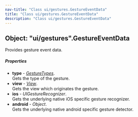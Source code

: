 ```yaml
---
nav-title: "Class ui/gestures.GestureEventData"
title: "Class ui/gestures.GestureEventData"
description: "Class ui/gestures.GestureEventData"
---
```

## Object: "ui/gestures".GestureEventData  
Provides gesture event data.

##### Properties
 - **type** - [_GestureTypes_](../../ui/gestures/GestureTypes.md).    
  Gets the type of the gesture.
 - **view** - [_View_](../../ui/core/view/View.md).    
  Gets the view which originates the gesture.
 - **ios** - _UIGestureRecognizer_.    
  Gets the underlying native iOS specific gesture recognizer.
 - **android** - _Object_.    
  Gets the underlying native android specific gesture detector.